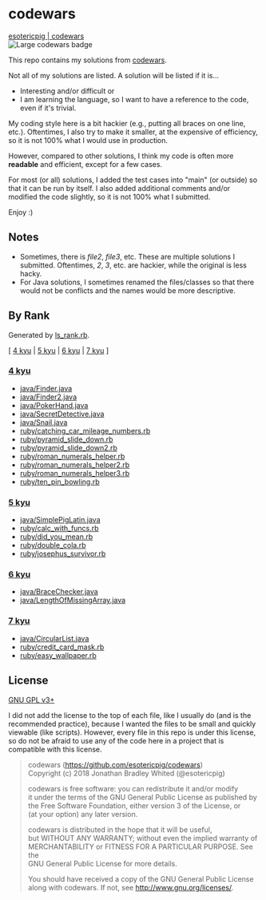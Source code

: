 # codewars
[esotericpig | codewars](https://www.codewars.com/users/esotericpig)  
![Large codewars badge](https://www.codewars.com/users/esotericpig/badges/large)  

This repo contains my solutions from [codewars](https://www.codewars.com).

Not all of my solutions are listed. A solution will be listed if it is...

- Interesting and/or difficult or
- I am learning the language, so I want to have a reference to the code, even if it's trivial.

My coding style here is a bit hackier (e.g., putting all braces on one line, etc.). Oftentimes, I also try to make it smaller, at the expensive of efficiency, so it is not 100% what I would use in production.

However, compared to other solutions, I think my code is often more **readable** and efficient, except for a few cases.

For most (or all) solutions, I added the test cases into "main" (or outside) so that it can be run by itself. I also added additional comments and/or modified the code slightly, so it is not 100% what I submitted.

Enjoy :)

## Notes
- Sometimes, there is *file2*, *file3*, etc. These are multiple solutions I submitted. Oftentimes, *2*, *3*, etc. are hackier, while the original is less hacky.
- For Java solutions, I sometimes renamed the files/classes so that there would not be conflicts and the names would be more descriptive.

## By Rank
Generated by [ls_rank.rb](ls_rank.rb).

[ [4 kyu](#4-kyu) | [5 kyu](#5-kyu) | [6 kyu](#6-kyu) | [7 kyu](#7-kyu) ]

### [4 kyu](#by-rank)

- [java/Finder.java](java/Finder.java)
- [java/Finder2.java](java/Finder2.java)
- [java/PokerHand.java](java/PokerHand.java)
- [java/SecretDetective.java](java/SecretDetective.java)
- [java/Snail.java](java/Snail.java)
- [ruby/catching_car_mileage_numbers.rb](ruby/catching_car_mileage_numbers.rb)
- [ruby/pyramid_slide_down.rb](ruby/pyramid_slide_down.rb)
- [ruby/pyramid_slide_down2.rb](ruby/pyramid_slide_down2.rb)
- [ruby/roman_numerals_helper.rb](ruby/roman_numerals_helper.rb)
- [ruby/roman_numerals_helper2.rb](ruby/roman_numerals_helper2.rb)
- [ruby/roman_numerals_helper3.rb](ruby/roman_numerals_helper3.rb)
- [ruby/ten_pin_bowling.rb](ruby/ten_pin_bowling.rb)

### [5 kyu](#by-rank)

- [java/SimplePigLatin.java](java/SimplePigLatin.java)
- [ruby/calc_with_funcs.rb](ruby/calc_with_funcs.rb)
- [ruby/did_you_mean.rb](ruby/did_you_mean.rb)
- [ruby/double_cola.rb](ruby/double_cola.rb)
- [ruby/josephus_survivor.rb](ruby/josephus_survivor.rb)

### [6 kyu](#by-rank)

- [java/BraceChecker.java](java/BraceChecker.java)
- [java/LengthOfMissingArray.java](java/LengthOfMissingArray.java)

### [7 kyu](#by-rank)

- [java/CircularList.java](java/CircularList.java)
- [ruby/credit_card_mask.rb](ruby/credit_card_mask.rb)
- [ruby/easy_wallpaper.rb](ruby/easy_wallpaper.rb)

## License
[GNU GPL v3+](LICENSE)

I did not add the license to the top of each file, like I usually do (and is the recommended practice), because I wanted the files to be small and quickly viewable (like scripts). However, every file in this repo is under this license, so do not be afraid to use any of the code here in a project that is compatible with this license.

> codewars (https://github.com/esotericpig/codewars)  
> Copyright (c) 2018 Jonathan Bradley Whited (@esotericpig)  
> 
> codewars is free software: you can redistribute it and/or modify  
> it under the terms of the GNU General Public License as published by  
> the Free Software Foundation, either version 3 of the License, or  
> (at your option) any later version.  
> 
> codewars is distributed in the hope that it will be useful,  
> but WITHOUT ANY WARRANTY; without even the implied warranty of  
> MERCHANTABILITY or FITNESS FOR A PARTICULAR PURPOSE.  See the  
> GNU General Public License for more details.  
> 
> You should have received a copy of the GNU General Public License  
> along with codewars.  If not, see <http://www.gnu.org/licenses/>.  
